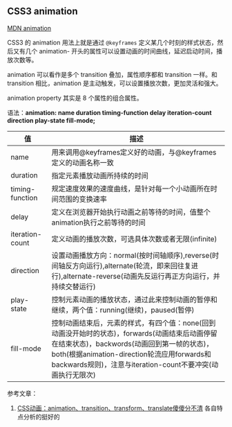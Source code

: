 ## CSS3 animation

[MDN animation](<https://developer.mozilla.org/zh-CN/docs/Web/CSS/animation>)

CSS3 的 animation 用法上就是通过 `@keyframes` 定义某几个时刻的样式状态，然后又有几个 animation- 开头的属性可以设置动画的时间曲线，延迟启动时间，播放次数等。

animation 可以看作是多个 transition 叠加，属性顺序都和 transition 一样。和 transition 相比，animation 是主动触发，可以设置播放次数，更加灵活和强大。

animation property 其实是 8 个属性的组合属性。

语法：**animation: name duration timing-function delay iteration-count direction play-state fill-mode;**

| 值              | 描述                                                         |
| --------------- | ------------------------------------------------------------ |
| name            | 用来调用@keyframes定义好的动画，与@keyframes定义的动画名称一致 |
| duration        | 指定元素播放动画所持续的时间                                 |
| timing-function | 规定速度效果的速度曲线，是针对每一个小动画所在时间范围的变换速率 |
| delay           | 定义在浏览器开始执行动画之前等待的时间，值整个animation执行之前等待的时间 |
| iteration-count | 定义动画的播放次数，可选具体次数或者无限(infinite)           |
| direction       | 设置动画播放方向：normal(按时间轴顺序),reverse(时间轴反方向运行),alternate(轮流，即来回往复进行),alternate-reverse(动画先反运行再正方向运行，并持续交替运行) |
| play-state      | 控制元素动画的播放状态，通过此来控制动画的暂停和继续，两个值：running(继续)，paused(暂停) |
| fill-mode       | 控制动画结束后，元素的样式，有四个值：none(回到动画没开始时的状态)，forwards(动画结束后动画停留在结束状态)，backwords(动画回到第一帧的状态)，both(根据animation-direction轮流应用forwards和backwards规则)，注意与iteration-count不要冲突(动画执行无限次) |

参考文章：

1. [CSS动画：animation、transition、transform、translate傻傻分不清](<https://juejin.im/post/5b137e6e51882513ac201dfb>) 各自特点分析的挺好的
